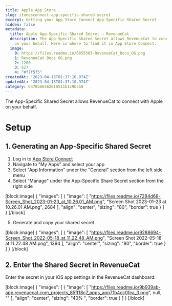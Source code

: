 ```yaml
---
title: Apple App Store
slug: itunesconnect-app-specific-shared-secret
excerpt: Getting your App Store Connect App-Specific Shared Secret
hidden: false
metadata:
  title: Apple App-Specific Shared Secret – RevenueCat
  description: The App-Specific Shared Secret allows RevenueCat to connect with Apple
    on your behalf. Here is where to find it in App Store Connect.
  image:
    0: https://files.readme.io/6855303-RevenueCat_Docs_OG.png
    1: RevenueCat Docs OG.png
    2: 1200
    3: 627
    4: "#f7f5f5"
createdAt: '2023-04-13T01:37:10.974Z'
updatedAt: '2023-04-13T01:37:10.974Z'
category: 6478b86562610511b1c9b5b0
---
```

The App-Specific Shared Secret allows RevenueCat to connect with Apple on your behalf. 

# Setup

## 1. Generating an App-Specific Shared Secret

1. Log in to [App Store Connect](https://appstoreconnect.apple.com/)
2. Navigate to "My Apps" and select your app
3. Select "App Information" under the "General" section from the left side menu
4. Select "Manage" under the App-Specific Share Secret section from the right side

[block:image]
{
  "images": [
    {
      "image": [
        "https://files.readme.io/7284d68-Screen_Shot_2023-01-23_at_10.26.01_AM.png",
        "Screen Shot 2023-01-23 at 10.26.01 AM.png",
        2684
      ],
      "align": "center",
      "sizing": "80",
      "border": true
    }
  ]
}
[/block]



5. Generate and copy your shared secret

[block:image]
{
  "images": [
    {
      "image": [
        "https://files.readme.io/9288694-Screen_Shot_2022-05-18_at_11.22.48_AM.png",
        "Screen Shot 2022-05-18 at 11.22.48 AM.png",
        1394
      ],
      "align": "center",
      "sizing": "80",
      "border": true
    }
  ]
}
[/block]



## 2. Enter the Shared Secret in RevenueCat

Enter the secret in your iOS app settings in the RevenueCat dashboard:

[block:image]
{
  "images": [
    {
      "image": [
        "https://files.readme.io/9b939ab-app.revenuecat.com_projects_85ff18c7_apps_app71b4cc0fea_3.png",
        null,
        ""
      ],
      "align": "center",
      "sizing": "40% ",
      "border": true
    }
  ]
}
[/block]